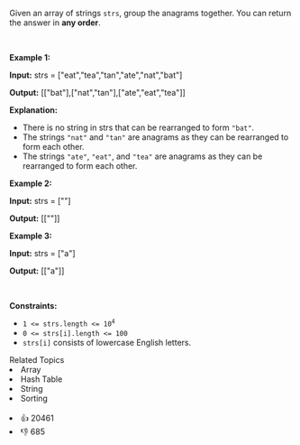 <p>Given an array of strings <code>strs</code>, group the <span data-keyword="anagram">anagrams</span> together. You can return the answer in <strong>any order</strong>.</p>

<p>&nbsp;</p> 
<p><strong class="example">Example 1:</strong></p>

<div class="example-block"> 
 <p><strong>Input:</strong> <span class="example-io">strs = ["eat","tea","tan","ate","nat","bat"]</span></p> 
</div>

<p><strong>Output:</strong> <span class="example-io">[["bat"],["nat","tan"],["ate","eat","tea"]]</span></p>

<p><strong>Explanation:</strong></p>

<ul> 
 <li>There is no string in strs that can be rearranged to form <code>"bat"</code>.</li> 
 <li>The strings <code>"nat"</code> and <code>"tan"</code> are anagrams as they can be rearranged to form each other.</li> 
 <li>The strings <code>"ate"</code>, <code>"eat"</code>, and <code>"tea"</code> are anagrams as they can be rearranged to form each other.</li> 
</ul>

<p><strong class="example">Example 2:</strong></p>

<div class="example-block"> 
 <p><strong>Input:</strong> <span class="example-io">strs = [""]</span></p> 
</div>

<p><strong>Output:</strong> <span class="example-io">[[""]]</span></p>

<p><strong class="example">Example 3:</strong></p>

<div class="example-block"> 
 <p><strong>Input:</strong> <span class="example-io">strs = ["a"]</span></p> 
</div>

<p><strong>Output:</strong> <span class="example-io">[["a"]]</span></p>

<p>&nbsp;</p> 
<p><strong>Constraints:</strong></p>

<ul> 
 <li><code>1 &lt;= strs.length &lt;= 10<sup>4</sup></code></li> 
 <li><code>0 &lt;= strs[i].length &lt;= 100</code></li> 
 <li><code>strs[i]</code> consists of lowercase English letters.</li> 
</ul>

<div><div>Related Topics</div><div><li>Array</li><li>Hash Table</li><li>String</li><li>Sorting</li></div></div><br><div><li>👍 20461</li><li>👎 685</li></div>